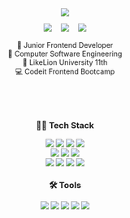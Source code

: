 <div align="center">  
  <img src="https://github.com/user-attachments/assets/0ac8949b-a3ca-4134-8a24-eb679d5b5b79"/>
</div>

<div align="center">	
  <p>
	<a href="https://chohyejean.site"><img src="https://img.shields.io/badge/Portfolio-005698?style=for-the-badge" /></a>　
	  <a href="https://velog.io/@megummy1"><img src="https://img.shields.io/badge/Blog-0090ff?style=for-the-badge" /></a>　
	  <a href="mailto:cys10902@gmail.com"><img src="https://img.shields.io/badge/Email-005698?style=for-the-badge" /></a>
  </p>
  <p>
    🌱 Junior Frontend Developer<br/>
    📘 Computer Software Engineering<br/>
    🦁 LikeLion University 11th<br/>
    💻 Codeit Frontend Bootcamp<br/>
  </p>
</div>

<h2>　</h2>

<div align="center">  
  <h3>👩‍💻 Tech Stack</h3>
  <img src="https://img.shields.io/badge/Next.js-000000?style=for-the-badge&logo=nextdotjs&logoColor=white" /> 
  <img src="https://img.shields.io/badge/React-61DAFB?style=for-the-badge&logo=React&logoColor=white" />  
  <img src="https://img.shields.io/badge/TypeScript-3178C6?style=for-the-badge&logo=typescript&logoColor=white" /> 
  <img src="https://img.shields.io/badge/JavaScript-F7DF1E?style=for-the-badge&logo=javascript&logoColor=white" /> 
</div>

<div align="center">
  <img src="https://img.shields.io/badge/Recoil-3578E5?style=for-the-badge&logo=recoil&logoColor=white" />
  <img src="https://img.shields.io/badge/ReactQuery-FF4154?style=for-the-badge&logo=reactQuery&logoColor=white" />
  <img src="https://img.shields.io/badge/Redux-764ABC?style=for-the-badge&logo=redux&logoColor=white" />
</div>

<div align="center">
  <img src="https://img.shields.io/badge/HTML5-E34F26?style=for-the-badge&logo=HTML5&logoColor=white" />
  <img src="https://img.shields.io/badge/CSS3-1572B6?style=for-the-badge&logo=CSS3&logoColor=white" />
  <img src="https://img.shields.io/badge/Sass-CC6699?style=for-the-badge&logo=Sass&logoColor=white" />
  <img src="https://img.shields.io/badge/Tailwind-06B6D4?style=for-the-badge&logo=Tailwindcss&logoColor=white" />
</div>

<div align="center">
  <h3>🛠️ Tools</h3>
  <img src="https://img.shields.io/badge/VSCode-007ACC?style=for-the-badge&logo=VSCode&logoColor=white" /> 
  <img src="https://img.shields.io/badge/IntelliJ-000000?style=for-the-badge&logo=intellijidea&logoColor=white" /> 
  <img src="https://img.shields.io/badge/Photoshop-31A8FF?style=for-the-badge&logo=Adobe%20Photoshop&logoColor=black" /> 
  <img src="https://img.shields.io/badge/Figma-F24E1E?style=for-the-badge&logo=figma&logoColor=white" /> 	
  <img src="https://img.shields.io/badge/GitHub-181717?style=for-the-badge&logo=GitHub&logoColor=white" /> 
</div>
<br/>
